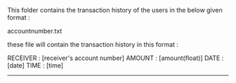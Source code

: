 This folder contains the transaction history of the users in the below given format :

accountnumber.txt

these file will contain the transaction history in this format :

RECEIVER : [receiver's account number]
AMOUNT : [amount(float)]
DATE : [date]
TIME : [time]

----------------------------------------------

